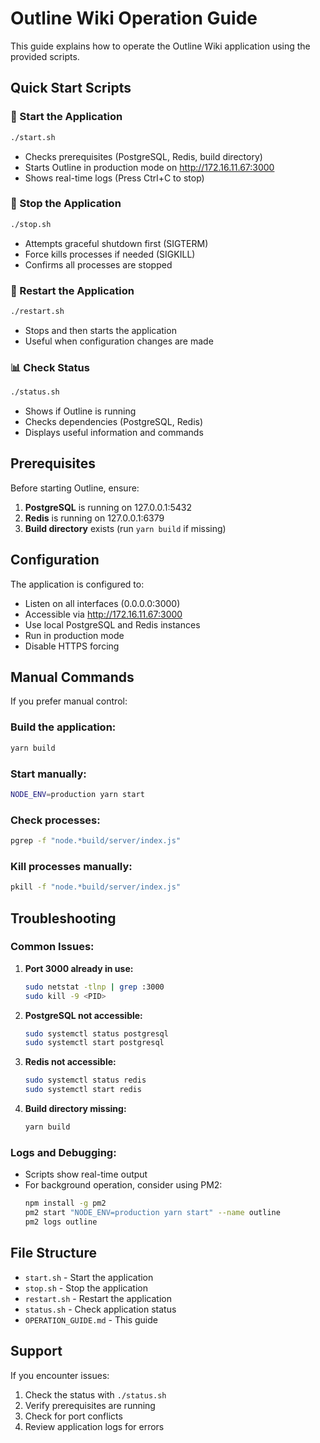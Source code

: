 # Outline Wiki Operation Guide

This guide explains how to operate the Outline Wiki application using the provided scripts.

## Quick Start Scripts

### 🚀 Start the Application
```bash
./start.sh
```
- Checks prerequisites (PostgreSQL, Redis, build directory)
- Starts Outline in production mode on http://172.16.11.67:3000
- Shows real-time logs (Press Ctrl+C to stop)

### 🛑 Stop the Application
```bash
./stop.sh
```
- Attempts graceful shutdown first (SIGTERM)
- Force kills processes if needed (SIGKILL)
- Confirms all processes are stopped

### 🔄 Restart the Application
```bash
./restart.sh
```
- Stops and then starts the application
- Useful when configuration changes are made

### 📊 Check Status
```bash
./status.sh
```
- Shows if Outline is running
- Checks dependencies (PostgreSQL, Redis)
- Displays useful information and commands

## Prerequisites

Before starting Outline, ensure:

1. **PostgreSQL** is running on 127.0.0.1:5432
2. **Redis** is running on 127.0.0.1:6379
3. **Build directory** exists (run `yarn build` if missing)

## Configuration

The application is configured to:
- Listen on all interfaces (0.0.0.0:3000)
- Accessible via http://172.16.11.67:3000
- Use local PostgreSQL and Redis instances
- Run in production mode
- Disable HTTPS forcing

## Manual Commands

If you prefer manual control:

### Build the application:
```bash
yarn build
```

### Start manually:
```bash
NODE_ENV=production yarn start
```

### Check processes:
```bash
pgrep -f "node.*build/server/index.js"
```

### Kill processes manually:
```bash
pkill -f "node.*build/server/index.js"
```

## Troubleshooting

### Common Issues:

1. **Port 3000 already in use:**
   ```bash
   sudo netstat -tlnp | grep :3000
   sudo kill -9 <PID>
   ```

2. **PostgreSQL not accessible:**
   ```bash
   sudo systemctl status postgresql
   sudo systemctl start postgresql
   ```

3. **Redis not accessible:**
   ```bash
   sudo systemctl status redis
   sudo systemctl start redis
   ```

4. **Build directory missing:**
   ```bash
   yarn build
   ```

### Logs and Debugging:

- Scripts show real-time output
- For background operation, consider using PM2:
  ```bash
  npm install -g pm2
  pm2 start "NODE_ENV=production yarn start" --name outline
  pm2 logs outline
  ```

## File Structure

- `start.sh` - Start the application
- `stop.sh` - Stop the application  
- `restart.sh` - Restart the application
- `status.sh` - Check application status
- `OPERATION_GUIDE.md` - This guide

## Support

If you encounter issues:
1. Check the status with `./status.sh`
2. Verify prerequisites are running
3. Check for port conflicts
4. Review application logs for errors

